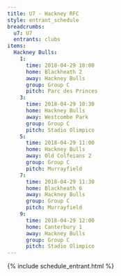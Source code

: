 ```yaml
---
title: U7 - Hackney RFC
style: entrant_schedule
breadcrumbs:
  u7: U7
  entrants: clubs
items:
  Hackney Bulls:
    1:
      time: 2018-04-29 10:00
      home: Blackheath 2
      away: Hackney Bulls
      group: Group C
      pitch: Parc des Princes
    3:
      time: 2018-04-29 10:30
      home: Hackney Bulls
      away: Westcombe Park
      group: Group C
      pitch: Stadio Olimpico
    5:
      time: 2018-04-29 11:00
      home: Hackney Bulls
      away: Old Colfeians 2
      group: Group C
      pitch: Murrayfield
    7:
      time: 2018-04-29 11:30
      home: Blackheath 6
      away: Hackney Bulls
      group: Group C
      pitch: Murrayfield
    9:
      time: 2018-04-29 12:00
      home: Canterbury 1
      away: Hackney Bulls
      group: Group C
      pitch: Stadio Olimpico
---
```


{% include schedule_entrant.html %}
